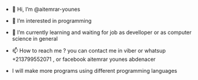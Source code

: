 - 👋 Hi, I’m @aitemrar-younes
- 👀 I’m interested in programming
- 🌱 I’m currently learning and waiting for job as develloper or as computer science in general
- 📫 How to reach me ? you can contact me in viber or whatsup +213799552071 , or facebook aitemrar younes abdenacer

- I will make more programs using different programming languages
